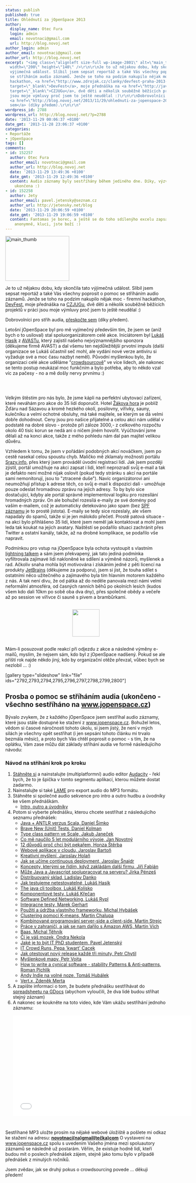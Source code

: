 ```yaml
---
status: publish
published: true
title: Ohlédnutí za jOpenSpace 2013
author:
  display_name: Otec Fura
  login: admin
  email: novotnaci@gmail.com
  url: http://blog.novoj.net
author_login: admin
author_email: novotnaci@gmail.com
author_url: http://blog.novoj.net
excerpt: "<img class=\"alignleft size-full wp-image-2801\" alt=\"main_thumb\" src=\"http://blog.novoj.net/binary/2013/11/main_thumb.jpg\"
  width=\"200\" height=\"140\" />\r\n\r\nJe to už nějakou dobu, kdy skončila tato
  výjimečná událost. Slíbil jsem sepsat reportáž a také Vás všechny poprosit o pomoc
  se stříháním audio záznamů. Jenže se toho na podzim nakupilo nějak moc - firemní
  hackathon, <a href=\"http://www.zdrojak.cz/clanky/devfest-praha-2013-od-vyvojaru-pro-vyvojare/\"
  target=\"_blank\">DevFest</a>, moje přednáška na <a href=\"http://java.cz/article/czjug-praha-co-nas-naucilo-5-let-modularniho-vyvoje\"
  target=\"_blank\">CZJUGu</a>, dvě děti a několik souběžně běžících projektů v práci
  jsou moje výmluvy proč jsem to ještě neudělal :)\r\n\r\nDobrovolníci pro střih audia,
  <a href=\"http://blog.novoj.net/2013/11/29/ohlednuti-za-jopenspace-2013/#audio\">přeskočte
  sem</a> (díky předem).\r\n\r\n"
wordpress_id: 2788
wordpress_url: http://blog.novoj.net/?p=2788
date: '2013-11-29 00:06:37 +0100'
date_gmt: '2013-11-28 23:06:37 +0100'
categories:
- Reportáže
- jOpenSpace
tags: []
comments:
- id: 152257
  author: Otec Fura
  author_email: novotnaci@gmail.com
  author_url: http://blog.novoj.net
  date: '2013-11-29 13:49:36 +0100'
  date_gmt: '2013-11-29 12:49:36 +0100'
  content: Audio záznamy byly sestříhány během jediného dne. Díky, výzva k pomoci
    ukončena :)
- id: 152258
  author: Jety
  author_email: pavel.jetensky@seznam.cz
  author_url: http://jetensky.net/blog
  date: '2013-11-29 20:06:59 +0100'
  date_gmt: '2013-11-29 19:06:59 +0100'
  content: Fantomas je borec, a ještě se do toho sdílenýho excelu zapsal ve vší skromnosti
    anonymně, kluci, jste boží :)
---
```

<p><img class="alignleft size-full wp-image-2801" alt="main_thumb" src="http://blog.novoj.net/binary/2013/11/main_thumb.jpg" width="200" height="140" /></p>
<p>Je to už nějakou dobu, kdy skončila tato výjimečná událost. Slíbil jsem sepsat reportáž a také Vás všechny poprosit o pomoc se stříháním audio záznamů. Jenže se toho na podzim nakupilo nějak moc - firemní hackathon, <a href="http://www.zdrojak.cz/clanky/devfest-praha-2013-od-vyvojaru-pro-vyvojare/" target="_blank">DevFest</a>, moje přednáška na <a href="http://java.cz/article/czjug-praha-co-nas-naucilo-5-let-modularniho-vyvoje" target="_blank">CZJUGu</a>, dvě děti a několik souběžně běžících projektů v práci jsou moje výmluvy proč jsem to ještě neudělal :)</p>
<p>Dobrovolníci pro střih audia, <a href="http://blog.novoj.net/2013/11/29/ohlednuti-za-jopenspace-2013/#audio">přeskočte sem</a> (díky předem).</p>
<p><a id="more"></a><a id="more-2788"></a></p>
<p>Letošní jOpenSpace byl pro mě vyjímečný především tím, že jsem se (aniž bych o to usiloval) stal spoluorganizátorem celé akce. Iniciátorem byl <a href="https://twitter.com/lukashasik" target="_blank">Lukáš Hasík</a> z <a href="http://www.avast.com/cs-cz/index" target="_blank">AVASTu</a>, který zajistil našeho nejvýznamnějšího sponzora (děkujeme firmě AVAST) a dal všemu ten nejdůležitější prvotní impuls (další organizace se Lukáš účastnil seč mohl, ale vydání nové verze antiviru si vyžaduje své a moc času nazbyt neměl). Původní myšlenkou bylo, že organizaci celé akce uděláme "<a href="http://cs.wikipedia.org/wiki/Crowdsourcing" target="_blank">crowdsourcově</a>" ve více lidech, ale nakonec se tento postup neukázal moc funkčním a bylo potřeba, aby to někdo vzal víc za pačesy - no a mě došly nervy prvnímu :)</p>
<div style="margin-top: 30px; margin-bottom: 30px; text-align: center;"><img alt="" src="http://www.jopenspace.cz/img/sponsor/avast.png" /></div>
<p>Velkým štěstím pro nás bylo, že jsme kápli na perfektní ubytovací zařízení, které neváhám pro akce do 35 lidí doporučit. Hotel <a href="http://www.hotelzakovahora.cz/" target="_blank">Žákova hora</a> je poblíž Žďáru nad Sázavou a kromě hezkého okolí, posilovny, vířivky, sauny, kulečníku a velmi ochotné obsluhy, má také majitele, se kterým se dá velmi dobře dohodnout. Ceny jsou pro našice přijatelné a celou akci nám udělal v podstatě na dobré slovo - protože při záloze 3000,- z celkového rozpočtu okolo 40 tisíc korun se nedá ani o ničem jiném hovořit. Vyúčtování jsme dělali až na konci akce, takže z mého pohledu nám dal pan majitel velikou důvěru.</p>
<p>Vzhledem k tomu, že jsem v pořádání podobných akcí nováčkem, jsem po cestě nasekal celou spoustu chyb. Maličko mě zklamaly možnosti portálu <a href="http://srazy.info/" target="_blank">Srazy.info</a>, přes který jsem prováděl úvodní registraci lidí. Jak jsem později zjistil, portál umožňuje na akci zapsat i lidi, kteří neprozradí svůj e-mail a tak je defakto není možné nijak oslovit (pokud tedy stránku s akcí na portále sami nemonitorují, jsou to "ztracené duše"). Navíc organizátorovi ani neumožňují přístup k adrese těch, co svůj e-mail k dispozici dali - umožňuje pouze odeslat hromadnou zprávu na jejich adresy. To by bylo sice dostačující, kdyby ale portál správně implementoval logiku pro rozesílání hromadných zpráv. On ale bohužel rozesílá e-maily ze své domény pod vaším e-mailem, což je automaticky detekováno jako spam (bez <a href="http://en.wikipedia.org/wiki/Sender_Policy_Framework" target="_blank">SPF záznamu</a> je to prostě jistota). E-maily se tedy sice rozeslaly, ale všem napadaly do spamů, takže si je jen málokdo přečetl. Prostě patová situace - na akci bylo přihlášeno 35 lidí, které jsem neměl jak kontaktovat a mohl jsem leda tak koukat na jejich avatary. Naštěstí se podařilo situaci zachránit přes Twitter a ostatní kanály, takže, až na drobné komplikace, se podařilo vše napravit.</p>
<p>Podmínkou pro vstup na jOpenSpace byla ochota vystoupit s vlastním <a href="http://en.wikipedia.org/wiki/Lightning_talk" target="_blank">lightning talkem</a> a sám jsem překvapený, jak tato jediná podmínka vyfiltrovala zajímavé lidi nakloněné ke sdílení a výměně názorů, myšlenek a rad. Ačkoliv snaha mohla být motivována i získáním jedné z pěti licencí na produkty <a href="http://www.jetbrains.com/" target="_blank">JetBrains</a> (děkujeme za podporu), jsem si jist, že touha sdílet s ostatními něco užitečného a zajímavého byla tím hlavním motorem každého z nás. A tak není divu, že od pátka až do neděle panovala mezi námi velmi neformální atmosféra, od časných ranních běhů po okolních lesích (kudos všem kdo dali 10km po sobě oba dva dny), přes společné obědy a večeře až po session ve vířivce či sauně s pivem a brambůrkami.</p>
<div style="margin-top: 30px; margin-bottom: 30px; text-align: center;"><img alt="" src="http://www.jopenspace.cz/img/sponsor/jetbrains.png" height="85px" /></div>
<p>Mám-li posuzovat podle reakcí při odjezdu z akce a následné výměny e-mailů, myslím, že nejsem sám, kdo byl z jOpenSpace nadšený. Pokud se ale příští rok najde někdo jiný, kdo by organizační otěže převzal, vůbec bych se nezlobil ... :)</p>
<p>[gallery type="slideshow" link="file" ids="2792,2793,2794,2795,2796,2797,2798,2799,2800"]</p>
<h2 id="audio">Prosba o pomoc se stříháním audia (ukončeno - všechno sestříháno na <a href="http://www,jopenspace.cz">www.jopenspace.cz</a>)</h2>
<p>Bývalo zvykem, že z každého jOpenSpace jsem sestříhal audio záznamy, které jsou stále dostupné ke stažení z <a href="www.jopenspace.cz" target="_blank">www.jopenspace.cz</a>. Bohužel letos, vědom si časové náročnosti tohoto úkolu, si jsem jistý, že není v mých silách je všechny opět sestříhat (i jen sepsání tohoto článku mi trvalo bezmála měsíc), a proto bych Vás chtěl poprosit o pomoc - s tím, že na oplátku, Vám zase můžu dát základy stříhání audia ve formě následujícího návodu:</p>
<h3>Návod na stříhání krok po kroku</h3>
<ol>
<li><a href="http://audacity.sourceforge.net/download/" target="_blank">Stáhněte si</a> a nainstalujte (multiplatformní) audio editor <a href="http://audacity.sourceforge.net/?lang=cs" target="_blank">Audacity</a> - řekl bych, že to je špička v tomto segmentu aplikací, kterou můžete dostat zadarmo.</li>
<li>Nainstalujte si také <a href="http://manual.audacityteam.org/o/man/faq_installation_and_plug_ins.html#lame" target="_blank">LAME</a> pro export audio do MP3 formátu.</li>
<li>Stáhněte si společné audio sekvence pro intro a outro hudbu a úvodníky ke všem přednáškám.
<ul>
<li><a href="http://uloz.to/xWCpwbXu/infrastructure-zip" target="_new">Intro, outro a úvodníky</a></li>
</ul>
</li>
<li>Potom si vyberte přednášku, kterou chcete sestříhat z následujícího seznamu přednášek:
<ul>
<li><a href="http://uloz.to/x4tW5NeW/daniel-simko-zip" target="_new">Java + ANTLR verzus Scala, Daniel Šimko</a></li>
<li><a href="http://uloz.to/xst4ruwJ/dan-kolman-zip" target="_new">Brave New (Unit) Tests, Daniel Kolman</a></li>
<li><a href="http://uloz.to/xFWVN5Pv/jakub-janecek-zip" target="_new">Type class pattern ve Scale, Jakub Janeček</a></li>
<li><a href="http://uloz.to/xgmPoM4M/jan-novotny-zip" target="_new">Co mě naučilo 5 let modulárního vývoje, Jan Novotný</a></li>
<li><a href="http://uloz.to/xhPJTXNf/jan-sterba-zip" target="_new">12 důvodů proč chci být pekařem, Honza Štěrba</a></li>
<li><a href="http://uloz.to/x5WJno2b/jaroslav-barton-zip" target="_new">Webové aplikace v cloudu, Jaroslav Bartoň</a></li>
<li><a href="http://uloz.to/xkn3kNSA/jaroslav-holan-zip" target="_new">Kreativní myšlení, Jaroslav Holaň</a></li>
<li><a href="http://uloz.to/xnxJno2b/jaroslav-snajdr-zip" target="_new">Jak se učíme continuous deployment, Jaroslav Šnajdr</a></li>
<li><a href="http://uloz.to/xAuHPgt7/jiri-fabian-zip" target="_new">Koncepty, kterými se řídím, když zakládám další firmu, Jiří Fabián</a></li>
<li><a href="http://uloz.to/xM9hPgt7/jirka-penzes-zip" target="_new">Může Java a Javascript spolupracovat na serveru? Jirka Pénzeš</a></li>
<li><a href="http://uloz.to/x8EjP5U8/ladislav-danko-zip" target="_new">Distribuovaný sklad, Ladislav Danko</a></li>
<li><a href="http://uloz.to/xMCKMzNX/lukas-hasik-zip" target="_new">Jak testujeme netestovatelné, Lukáš Hasík</a></li>
<li><a href="http://uloz.to/xbvwN5Pv/lukas-kolisko-zip" target="_new">The java cli toolbox, Lukáš Kolísko</a></li>
<li><a href="http://uloz.to/xG1VnzKs/lukas-krecan-zip" target="_new">Komponentové testy, Lukáš Křečan</a></li>
<li><a href="http://uloz.to/xeotAq2G/lukas-rypl-zip" target="_new">Software Defined Networking, Lukáš Rypl</a></li>
<li><a href="http://uloz.to/xtYKZ7Yt/marek-gerhard-zip" target="_new">Integracne testy, Marek Gerhart</a></li>
<li><a href="http://uloz.to/xA3LPgt7/martin-hybasek-zip" target="_new">Použití a údržba vlastního frameworku, Michal Hybášek</a></li>
<li><a href="http://uloz.to/x18LP5U8/martin-chalupa-zip" target="_new">Clustering pomoci K-means, Martin Chalupa</a></li>
<li><a href="http://uloz.to/xCj8SYW4/martin-strejc-zip" target="_new">Kombinované programování server-side a client-side, Martin Strejc</a></li>
<li><a href="http://uloz.to/xVxYAq2G/martin-vich-zip" target="_new">Práce v zahraničí, a jak se nam dařilo s Amazon AWS, Martin Vích</a></li>
<li><a href="http://uloz.to/xjpPMbTd/michal-tehnik-zip" target="_new">Baas, Michal Těhník</a></li>
<li><a href="http://uloz.to/xk3fzq7K/ondra-nekola-zip" target="_new">Čí je váš mozek, Ondra Nekola</a></li>
<li><a href="http://uloz.to/x2YcEcPh/pavel-jetensky-zip" target="_new">Jaké je to být IT PhD studentem, Pavel Jetenský</a></li>
<li><a href="http://uloz.to/xxv7hAcE/pepa-cacek-zip" target="_new">IT Crowd Runs, Pepa 'kwart' Cacek</a></li>
<li><a href="http://uloz.to/xmzh836z/petr-chytil-zip" target="_new">Jak otestovat nový release každé tři minuty, Petr Chytil</a></li>
<li><a href="http://uloz.to/xjfAkNSA/petr-vojta-zip" target="_new">Myšlenkové mapy, Petr Vojta</a></li>
<li><a href="http://uloz.to/xMNbSYW4/roman-pichlik-zip" target="_new">How to write a cynical software - stability Patterns &amp; Anti-patterns, Roman Pichlík</a></li>
<li><a href="http://uloz.to/xdyfzq7K/tomas-hubalek-zip" target="_new">Andy Indie na volné noze, Tomáš Hubálek</a></li>
<li><a href="http://uloz.to/x7x3oM4M/zbynek-merta-zip" target="_new">Vert.x, Zdeněk Merta</a></li>
</ul>
</li>
<li>A zapište informaci o tom, že budete přednášku sestříhávat do <a href="https://docs.google.com/spreadsheet/ccc?key=0AqgjPgS28rtndDVzS0NBTWZpWkEyX2VIOVh6X0pSSlE&amp;usp=sharing" target="_blank">spreadsheetu na GDocs</a> (abychom vyloučili, že dva lidé budou stříhat stejný záznam)</li>
<li>A nakonec se koukněte na toto video, kde Vám ukážu sestříhání jednoho záznamu:<br />
<iframe width="560" height="315" style="margin-top: 15px; margin-bottom: 25px;" src="//www.youtube.com/embed/bqNOotAvexc" frameborder="0" allowfullscreen=""></iframe></li>
</ol>
<p>Sestříhané MP3 uložte prosím na nějaké webové úložiště a pošlete mi odkaz ke stažení na adresu: <span style="text-decoration: underline;"><strong>novotnaci(na)gmail(tečka)com</strong></span> O vystavení na <a href="www.jopenspace.cz" target="_blank">www.jopenspace.cz</a> spolu s uvedením Vašeho jména mezi spoluautory záznamů se následně už postarám. Věřím, že existuje hodně lidí, kteří budou mít o poslech přednášek zájem, stejně jako tomu bylo v případě přednášek z minulých ročníků.</p>
<p>Jsem zvědav, jak se druhý pokus o crowdsourcing povede ... děkuji předem!</p>
